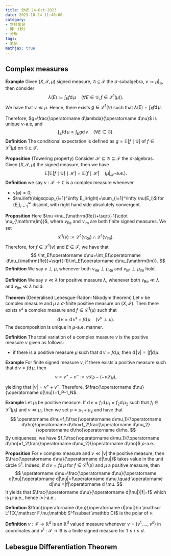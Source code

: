 ```yaml
---
title: 分析 24-Oct-2023
date: 2023-10-24 11:40:00
category: 
- 学科笔记
- 博一(秋)
- 分析
tags: 
- 笔记
mathjax: true
---
```


## Complex measures 

**Example** Given $(X,\mathscr F, \mu)$ signed measure, $\mathscr G\subseteq \mathscr F$ the $\sigma$-subalgebra, $\nu:=\mu|_{\mathscr G}$, then consider 
$$
\lambda(E):=\int_Ef\operatorname d\mu\quad (\forall E\in \mathscr G,f\in \mathscr L^1(\mu)).
$$
We have that $\nu\ll \mu$. Hence, there exists $g\in \mathscr L^1(\nu)$ such that $\lambda(E)=\int_Ef\operatorname d\mu$. 

Therefore, $g=\frac{\operatorname d\lambda}{\operatorname d\nu}$ is unique $\nu$-a.e, and 
$$
\int_Ef\operatorname d \mu=\int_Eg\operatorname d\nu\quad (\forall E\in \mathscr G). 
$$
**Definition** The conditional expectation is defined as $g=\mathbb E[f\mid \mathscr G]$ of $f\in \mathscr L^1(\mu)$ on $\mathscr G\subseteq \mathscr F$. 

**Proposition** (Towering property) Consider $\mathscr H\subseteq \mathscr G\subseteq \mathscr F$ the $\sigma$-algebras. Given $(X,\mathscr F,\mu)$ the signed measure, then we have 
$$
\mathbb E[\mathbb E[f\mid \mathscr G]\mid \mathscr H]=\mathbb E[f\mid \mathscr H]\quad (\mu|_{\mathscr H}\text{-a.e.}).
$$
**Definition** we say $\nu :\mathscr F\to \mathbb C$ is a complex measure whenever 

* $\nu(\varnothing)=0$;
* $\nu\left(\bigsqcup_{i=1}^\infty E_i\right)=\sum_{i=1}^\infty \nu(E_i)$ for $\{E_i\}_{i=1}^\infty$ disjoint, with right hand side absolutely convergent. 

**Proposition** Here $\nu =\nu_{\mathrm{Re}}+\sqrt{-1}\cdot \nu_{\mathrm{Im}}$, where $\nu_{\mathrm{Re}}$ and $\nu_{\mathrm{Im}}$ are both finite signed measures. We set 
$$
\mathscr L^1(\nu):=\mathscr L^1(\nu_{\mathrm{Re}})\cap \mathscr L^1(\nu_{\mathrm{Im}}).
$$
Therefore, for $f\in \mathscr L^1(\nu)$ and $E\in \mathscr F$, we have that 
$$
\int_Ef\operatorname d\nu=\int_Ef\operatorname d\nu_{\mathrm{Re}}+\sqrt{-1}\int_Ef\operatorname d\nu_{\mathrm{Im}}.
$$
**Definition** We say $\nu\perp \mu$, whenever both $\nu_{\mathrm{Re}}\perp \mu_{\mathrm{Re}}$ and $\nu_\mathrm{Im}\perp\mu_\mathrm{Im}$ hold.

**Definition** We say $\nu\ll \lambda$ for positive measure $\lambda$, whenever both $\nu_{\mathrm{Re}}\ll \lambda$ and $\nu_{\mathrm{Im}}\ll \lambda$ hold. 

**Theorem** (Generalised Lebesgue-Radon-Nikodym theorem) Let $\nu$ be complex measure and $\mu$ a $\sigma$-finite positive measure on $(X,\mathscr F)$. Then there exists $\nu^s$ a complex measure and $f\in \mathscr L^1(\mu)$ such that
$$
\operatorname d\nu=\operatorname d\nu^s+f\operatorname d\mu\quad (\nu^s\perp \mu).
$$
 The decomposition is unique in $\mu$-a.e. manner. 

**Definition** The total variation of a complex measure $\nu$ is the positive measure $\nu$ given as follows: 

* if there is a positive measure $\mu$ such that $\operatorname d\nu=f\operatorname d\mu$, then $\operatorname d|\nu|=|f|\operatorname d\mu$. 

**Example** For finite signed measure $\nu$, if there exists a positive measure such that $\operatorname d\nu=f\operatorname d\mu$, then 
$$
\nu=\nu^+-\nu^-:=\nu\mathscr L_P-(-\nu\mathscr L_N),
$$
yielding that $|\nu|=\nu^++\nu^-$. Therefore, $\frac{\operatorname d\nu}{\operatorname d|\nu|}=1_P-1_N$. 

**Example** Let $\mu_i$ be positive measure. If $\operatorname d\nu=f_1\operatorname d\mu_1=f_2\operatorname d\mu_2$ such that $f_i\in \mathscr L^1(\mu_i)$ and $\nu\ll \mu_i$, then we set $\rho=\mu_1+\mu_2$ and have that
$$
\operatorname d\nu=f_1\frac{\operatorname d\mu_1}{\operatorname d\rho}\operatorname d\rho=f_2\frac{\operatorname d\mu_2}{\operatorname d\rho}\operatorname d\rho.
$$
By uniqueness, we have $f_1\frac{\operatorname d\mu_1}{\operatorname d\rho}=f_2\frac{\operatorname d\mu_2}{\operatorname d\rho}$ $\rho$-a.e..

**Proposition** For $\nu$ complex measure and $\nu\ll |\nu|$ the positive measure, then $\frac{\operatorname d\nu}{\operatorname d|\nu|}$ takes value in the unit circle $\mathbb S^1$. Indeed, if $\operatorname d\nu=f\operatorname d\mu$ for $f\in \mathscr L^1(\mu)$ and $\mu$ a positive measure, then
$$
\operatorname d\nu=\frac{\operatorname d\nu}{\operatorname d|\nu|}\operatorname d|\nu|=f\operatorname d\mu,\quad \operatorname d|\nu|=|f|\operatorname d \mu.
$$
It yields that $\frac{\operatorname d\nu}{\operatorname d|\nu|}|f|=f$ which is $\mu$-a.e., hence $|\nu|$-a.e..

**Definition** $\frac{\operatorname d\nu}{\operatorname d|\nu|}\in \mathscr L^1(X,\mathscr F,\nu;\mathbb S^1\subset \mathbb C)$ is the polar of $\nu$. 

**Definition** $\nu:\mathscr F\to \mathbb R^d$ is an $\mathbb R^d$ valued measure whenever $\nu=(\nu^1,\ldots, \nu^d)$ in coordinates and $\nu^i:\mathscr F\to \mathbb R$ is a finite signed measure for $1\leq i\leq d$. 

## Lebesgue Differentiation Theorem
